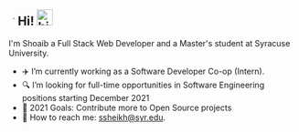 <article class="markdown-body entry-content container-lg f5" itemprop="text"><h2><a id="user-content-hi-im-shoaib-" class="anchor" aria-hidden="true" href="#hi-im-shoaib-"><svg class="octicon octicon-link" viewBox="0 0 16 16" version="1.1" width="16" height="16" aria-hidden="true"><path fill-rule="evenodd" d="M7.775 3.275a.75.75 0 001.06 1.06l1.25-1.25a2 2 0 112.8F3 2.83l-2.5 2.5a2 2 0 01-2.83 0 .75.75 0 00-1.06 1.06 3.5 3.5 0 004.95 0l2.5-2.5a3.5 3.5 0 00-4.95-4.95l-1.25 1.25zm-4.69 9.64a2 2 0 010-2.83l2.5-2.5a2 2 0 012.83 0 .75.75 0 001.06-1.06 3.5 3.5 0 00-4.95 0l-2.5 2.5a3.5 3.5 0 004.95 4.95l1.25-1.25a.75.75 0 00-1.06-1.06l-1.25 1.25a2 2 0 01-2.83 0z">
</path></svg></a>Hi! <a target="_blank" rel="noopener noreferrer" href="https://user-images.githubusercontent.com/1303154/88677602-1635ba80-d120-11ea-84d8-d263ba5fc3c0.gif"><img src="https://user-images.githubusercontent.com/1303154/88677602-1635ba80-d120-11ea-84d8-d263ba5fc3c0.gif" width="28px" alt="hi" style="max-width:100%;"></a></h2>
<p> I'm Shoaib a Full Stack Web Developer and a Master's student at Syracuse University.</p>
<ul>
<li>✈️ I’m currently working as a Software Developer Co-op (Intern).</li>
<li>🔍 I’m looking for full-time opportunities in Software Engineering positions starting December 2021</li>
<li>🥅 2021 Goals: Contribute more to Open Source projects</li>
<li>📧</g-emoji> How to reach me: <a href="mailto:ssheikh@syr.edu">ssheikh@syr.edu</a>.</li>
</ul>
<!---
ssheikh08/ssheikh08 is a ✨ special ✨ repository because its `README.md` (this file) appears on your GitHub profile.
You can click the Preview link to take a look at your changes.
--->
